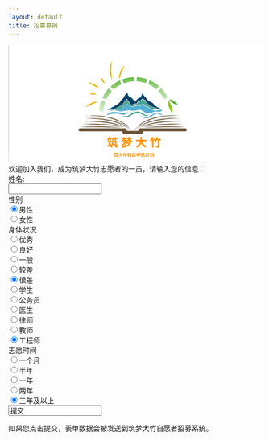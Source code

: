```yaml
---
layout: default
title: 招募募捐
---
```


<body>
<div class="logo">
			<img src="images/Logo1.png">
		</div>
		欢迎加入我们，成为筑梦大竹志愿者的一员，请输入您的信息：
		<form>
 姓名:<br>
<input type="text" name="姓名">
<br>
</form>
性别
<form>
<input type="radio" name="性别" value="男性" checked>男性
<br>
<input type="radio" name="性别" value="女性">女性
</form> 
身体状况
<form>
<input type="radio" name="身体状况" value="优秀" checked>优秀
<br>
<input type="radio" name="身体状况" value="良好" checked>良好
<br>
<input type="radio" name="身体状况" value="一般" checked>一般
<br>
<input type="radio" name="身体状况" value="较差" checked>较差
<br>
<input type="radio" name="身体状况" value="很差" checked>很差
</form>
<form>
<input type="radio" name="职业" value="学生" checked>学生
<br>
<input type="radio" name="职业" value="公务员" checked>公务员
<br>
<input type="radio" name="职业" value="医生" checked>医生
<br>
<input type="radio" name="职业" value="律师" checked>律师
<br>
<input type="radio" name="职业" value="教师" checked>教师
<br>
<input type="radio" name="职业" value="工程师" checked>工程师
</body>
</form>
志愿时间
<form>
<input type="radio" name="志愿时间" value="一个月" checked>一个月
<br>
<input type="radio" name="志愿时间" value="半年" checked>半年
<br>
<input type="radio" name="志愿时间" value="一年" checked>一年
<br>
<input type="radio" name="志愿时间" value="两年" checked>两年
<br>
<input type="radio" name="志愿时间" value="三年及以上" checked>三年及以上
</form>
<form action="/demo/demo_form.asp">
<input type="提交" value="提交">
</form> 

<p>如果您点击提交，表单数据会被发送到筑梦大竹自愿者招募系统。</p>
</body>



